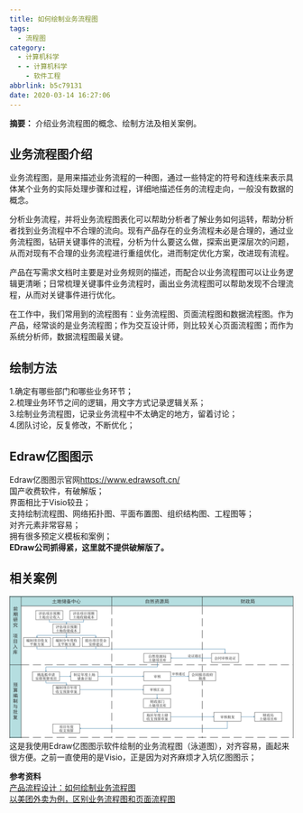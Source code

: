 ```yaml
---
title: 如何绘制业务流程图
tags:
  - 流程图
category:
  - 计算机科学
  - - 计算机科学
    - 软件工程
abbrlink: b5c79131
date: 2020-03-14 16:27:06
---
```

**摘要：** 介绍业务流程图的概念、绘制方法及相关案例。  
<!-- more -->

## 业务流程图介绍

业务流程图，是用来描述业务流程的一种图，通过一些特定的符号和连线来表示具体某个业务的实际处理步骤和过程，详细地描述任务的流程走向，一般没有数据的概念。  

分析业务流程，并将业务流程图表化可以帮助分析者了解业务如何运转，帮助分析者找到业务流程中不合理的流向。现有产品存在的业务流程未必是合理的，通过业务流程图，钻研关键事件的流程，分析为什么要这么做，探索出更深层次的问题，从而对现有不合理的业务流程进行重组优化，进而制定优化方案，改进现有流程。  

产品在写需求文档时主要是对业务规则的描述，而配合以业务流程图可以让业务逻辑更清晰；日常梳理关键事件业务流程时，画出业务流程图可以帮助发现不合理流程，从而对关键事件进行优化。  

在工作中，我们常用到的流程图有：业务流程图、页面流程图和数据流程图。作为产品，经常谈的是业务流程图；作为交互设计师，则比较关心页面流程图；而作为系统分析师，数据流程图最关键。  

## 绘制方法

1.确定有哪些部门和哪些业务环节；  
2.梳理业务环节之间的逻辑，用文字方式记录逻辑关系；  
3.绘制业务流程图，记录业务流程中不太确定的地方，留着讨论；  
4.团队讨论，反复修改，不断优化；  

## Edraw亿图图示

Edraw亿图图示官网<https://www.edrawsoft.cn/>  
国产收费软件，有破解版；  
界面相比于Visio较丑；  
支持绘制流程图、网络拓扑图、平面布置图、组织结构图、工程图等；  
对齐元素非常容易；  
拥有很多预定义模板和案例；  
**EDraw公司抓得紧，这里就不提供破解版了。**  

## 相关案例

![业务流程图案例](如何绘制业务流程图/业务流程图案例.jpg)  
这是我使用Edraw亿图图示软件绘制的业务流程图（泳道图），对齐容易，画起来很方便。之前一直使用的是Visio，正是因为对齐麻烦才入坑亿图图示；  

**参考资料**  
[产品流程设计：如何绘制业务流程图](https://www.jianshu.com/p/906f04c87124)  
[以美团外卖为例，区别业务流程图和页面流程图](https://www.jianshu.com/p/86ec2abdbfa8)  
